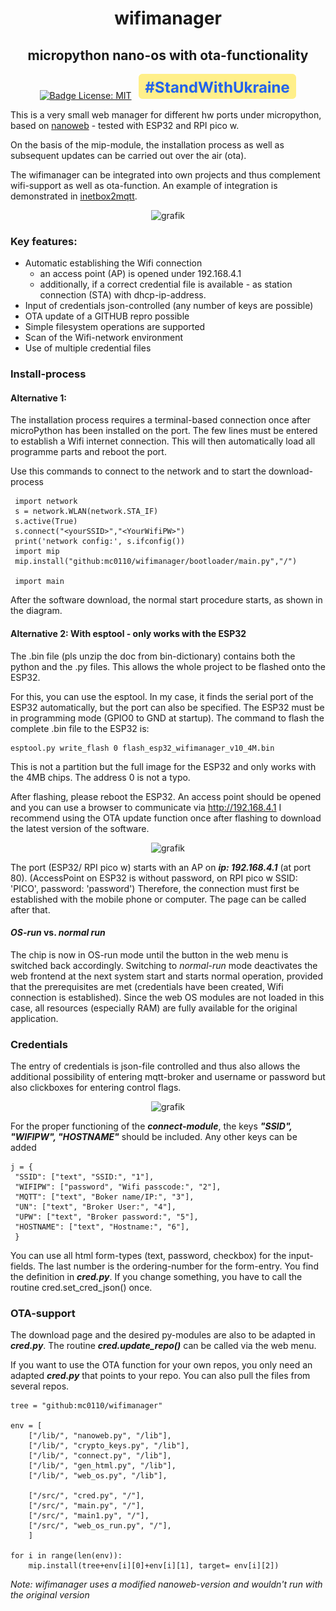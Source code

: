 <div align = center>

# wifimanager

## micropython nano-os with ota-functionality

[![Badge License: MIT](https://img.shields.io/badge/License-MIT-brightgreen.svg)](https://github.com/git/git-scm.com/blob/main/MIT-LICENSE.txt)
 &nbsp;
[![Stand With Ukraine](https://raw.githubusercontent.com/vshymanskyy/StandWithUkraine/main/badges/StandWithUkraine.svg)](https://stand-with-ukraine.pp.ua)

</div>

This is a very small web manager for different hw ports under micropython, based on [nanoweb](https://github.com/hugokernel/micropython-nanoweb) - tested with ESP32 and RPI pico w. 

On the basis of the mip-module, the installation process as well as subsequent updates can be carried out over the air (ota).

The wifimanager can be integrated into own projects and thus complement wifi-support as well as ota-function. An example of integration is demonstrated in [inetbox2mqtt](https://github.com/mc0110/inetbox2mqtt).



<div align = center>

![grafik](https://user-images.githubusercontent.com/10268240/211166613-1f8b4c54-7194-41f0-b4bb-104eb1022d2f.png)


</div>

### Key features:
  - Automatic establishing the Wifi connection
    - an access point (AP) is opened under 192.168.4.1
    - additionally, if a correct credential file is available - as station connection (STA) with dhcp-ip-address.
  - Input of credentials json-controlled (any number of keys are possible)
  - OTA update of a GITHUB repro possible 
  - Simple filesystem operations are supported
  - Scan of the Wifi-network environment
  - Use of multiple credential files


### Install-process

#### Alternative 1: 

The installation process requires a terminal-based connection once after microPython has been installed on the port. The few lines must be entered to establish a Wifi internet connection. This will then automatically load all programme parts and reboot the port.

Use this commands to connect to the network and to start the download-process

     import network
     s = network.WLAN(network.STA_IF)
     s.active(True)
     s.connect("<yourSSID>","<YourWifiPW>")
     print('network config:', s.ifconfig())
     import mip
     mip.install("github:mc0110/wifimanager/bootloader/main.py","/")

     import main

After the software download, the normal start procedure starts, as shown in the diagram.

#### Alternative 2: With esptool - only works with the ESP32

The .bin file (pls unzip the doc from bin-dictionary) contains both the python and the .py files. This allows the whole project to be flashed onto the ESP32.

For this, you can use the esptool. In my case, it finds the serial port of the ESP32 automatically, but the port can also be specified. The ESP32 must be in programming mode (GPIO0 to GND at startup). The command to flash the complete .bin file to the ESP32 is:

    esptool.py write_flash 0 flash_esp32_wifimanager_v10_4M.bin

This is not a partition but the full image for the ESP32 and only works with the 4MB chips. The address 0 is not a typo.

After flashing, please reboot the ESP32. An access point should be opened and you can use a browser to communicate via http://192.168.4.1
I recommend using the OTA update function once after flashing to download the latest version of the software.

<div align = center>

![grafik](https://user-images.githubusercontent.com/10268240/209683247-f2933c8e-2d4a-4426-8daa-72aebb05621c.png)

</div>

The port (ESP32/ RPI pico w) starts with an AP on ***ip: 192.168.4.1*** (at port 80).  (AccessPoint on ESP32 is without password, on RPI pico w SSID: 'PICO', password: 'password') Therefore, the connection must first be established with the mobile phone or computer. The page can be called after that. 

#### *OS-run* vs. *normal run*

The chip is now in OS-run mode until the button in the web menu is switched back accordingly. Switching to *normal-run* mode deactivates the web frontend at the next system start and starts normal operation, provided that the prerequisites are met (credentials have been created, Wifi connection is established). Since the web OS modules are not loaded in this case, all resources (especially RAM) are fully available for the original application. 

### Credentials

The entry of credentials is json-file controlled and thus also allows the additional possibility of entering mqtt-broker and username or password but also clickboxes for entering control flags.

<div align = center>

![grafik](https://user-images.githubusercontent.com/10268240/211166706-a5043be5-bba3-49a5-a8c7-a2c2f4ef56b2.png)

</div>

For the proper functioning of the ***connect-module***, the keys ***"SSID", "WIFIPW", "HOSTNAME"*** should be included.
Any other keys can be added

    j = {
     "SSID": ["text", "SSID:", "1"],
     "WIFIPW": ["password", "Wifi passcode:", "2"],
     "MQTT": ["text", "Boker name/IP:", "3"],
     "UN": ["text", "Broker User:", "4"],
     "UPW": ["text", "Broker password:", "5"],
     "HOSTNAME": ["text", "Hostname:", "6"],
     }
     
   
You can use all html form-types (text, password, checkbox) for the input-fields. The last number is the ordering-number for the form-entry.
You find the definition in ***cred.py***. If you change something, you have to call the routine cred.set_cred_json() once.

### OTA-support

The download page and the desired py-modules are also to be adapted in ***cred.py***. The routine ***cred.update_repo()*** can be called via the web menu.

If you want to use the OTA function for your own repos, you only need an adapted ***cred.py*** that points to your repo. You can also pull the files from several repos.


    tree = "github:mc0110/wifimanager"

    env = [
        ["/lib/", "nanoweb.py", "/lib"],
        ["/lib/", "crypto_keys.py", "/lib"],
        ["/lib/", "connect.py", "/lib"],
        ["/lib/", "gen_html.py", "/lib"],
        ["/lib/", "web_os.py", "/lib"],
        
        ["/src/", "cred.py", "/"],
        ["/src/", "main.py", "/"],
        ["/src/", "main1.py", "/"],
        ["/src/", "web_os_run.py", "/"],
        ]

    for i in range(len(env)):
        mip.install(tree+env[i][0]+env[i][1], target= env[i][2])


*Note: wifimanager uses a modified nanoweb-version and wouldn't run with the original version*

